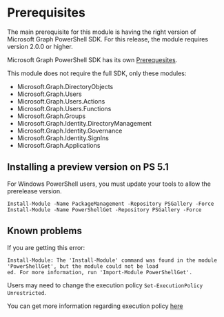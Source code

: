 # Prerequisites

The main prerequisite for this module is having the right version of Microsoft Graph PowerShell SDK. For this release, the module requires version 2.0.0 or higher.

Microsoft Graph PowerShell SDK has its own [Prerequesites](https://learn.microsoft.com/powershell/microsoftgraph/installation#prerequisites).

This module does not require the full SDK, only these modules:

- Microsoft.Graph.DirectoryObjects
- Microsoft.Graph.Users
- Microsoft.Graph.Users.Actions
- Microsoft.Graph.Users.Functions
- Microsoft.Graph.Groups
- Microsoft.Graph.Identity.DirectoryManagement
- Microsoft.Graph.Identity.Governance
- Microsoft.Graph.Identity.SignIns
- Microsoft.Graph.Applications

## Installing a preview version on PS 5.1

For Windows PowerShell users, you must update your tools to allow the prerelease version.

```
Install-Module -Name PackageManagement -Repository PSGallery -Force
Install-Module -Name PowerShellGet -Repository PSGallery -Force
```

## Known problems

If you are getting this error:

```
Install-Module: The 'Install-Module' command was found in the module 'PowerShellGet', but the module could not be load
ed. For more information, run 'Import-Module PowerShellGet'.

```

Users may need to change the execution policy `Set-ExecutionPolicy Unrestricted`. 

You can get more information regarding execution policy [here](https://learn.microsoft.com/powershell/module/microsoft.powershell.security/set-executionpolicy)
